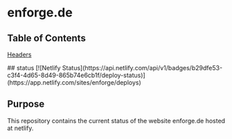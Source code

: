 # enforge.de

## Table of Contents

[Headers](#headers)

<a name="status"/>
## status
[![Netlify Status](https://api.netlify.com/api/v1/badges/b29dfe53-c3f4-4d65-8d49-865b74e6cb1f/deploy-status)](https://app.netlify.com/sites/enforge/deploys)

## Purpose

This repository contains the current status of the website enforge.de hosted at netlify.
